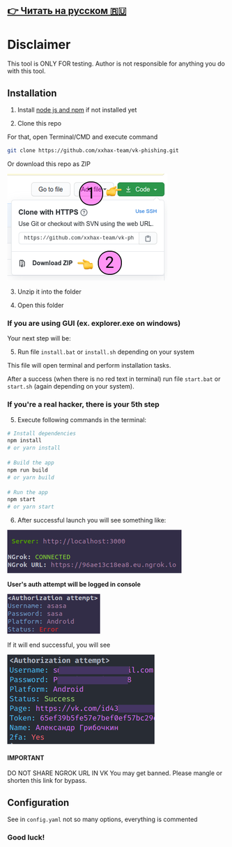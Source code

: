 ## [👉 Читать на русском 🇷🇺](docs/ru.md)

# Disclaimer

This tool is ONLY FOR testing. Author is not responsible for anything you do with this tool.

## Installation

1. Install [node js and npm](https://nodejs.org/en/download/) if not installed yet

2. Clone this repo

For that, open Terminal/CMD and execute command

```BASH
git clone https://github.com/xxhax-team/vk-phishing.git
```

Or download this repo as ZIP

![Repo downloading guide](docs/how-to-clone.png)


3. Unzip it into the folder

4. Open this folder

### If you are using GUI (ex. explorer.exe on windows)

Your next step will be:

5. Run file `install.bat` or `install.sh` depending on your system

This file will open terminal and perform installation tasks.

After a success (when there is no red text in terminal) run file `start.bat` or `start.sh` (again depending on your system).

### If you're a real hacker, there is your 5th step

5. Execute following commands in the terminal:

```bash
# Install dependencies
npm install
# or yarn install

# Build the app
npm run build
# or yarn build

# Run the app
npm start
# or yarn start
```

6. After successful launch you will see something like:

![Successful startup](docs/successful-startup.png)

**User's auth attempt will be logged in console**

![Authorization Attempt](docs/authorization-attempt.png)

If it will end successful, you will see

![Successful auth](docs/successful-auth.png)


#### IMPORTANT

DO NOT SHARE NGROK URL IN VK You may get banned.
Please mangle or shorten this link for bypass.

## Configuration

See in `config.yaml` not so many options,
everything is commented


### Good luck!

